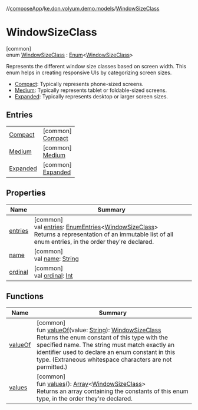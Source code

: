 //[composeApp](../../../index.md)/[ke.don.volyum.demo.models](../index.md)/[WindowSizeClass](index.md)

# WindowSizeClass

[common]\
enum [WindowSizeClass](index.md) : [Enum](https://kotlinlang.org/api/core/kotlin-stdlib/kotlin/-enum/index.html)&lt;[WindowSizeClass](index.md)&gt; 

Represents the different window size classes based on screen width. This enum helps in creating responsive UIs by categorizing screen sizes.

- 
   [Compact](-compact/index.md): Typically represents phone-sized screens.
- 
   [Medium](-medium/index.md): Typically represents tablet or foldable-sized screens.
- 
   [Expanded](-expanded/index.md): Typically represents desktop or larger screen sizes.

## Entries

| | |
|---|---|
| [Compact](-compact/index.md) | [common]<br>[Compact](-compact/index.md) |
| [Medium](-medium/index.md) | [common]<br>[Medium](-medium/index.md) |
| [Expanded](-expanded/index.md) | [common]<br>[Expanded](-expanded/index.md) |

## Properties

| Name | Summary |
|---|---|
| [entries](entries.md) | [common]<br>val [entries](entries.md): [EnumEntries](https://kotlinlang.org/api/core/kotlin-stdlib/kotlin.enums/-enum-entries/index.html)&lt;[WindowSizeClass](index.md)&gt;<br>Returns a representation of an immutable list of all enum entries, in the order they're declared. |
| [name](-expanded/index.md#-372974862%2FProperties%2F-1518758877) | [common]<br>val [name](-expanded/index.md#-372974862%2FProperties%2F-1518758877): [String](https://kotlinlang.org/api/core/kotlin-stdlib/kotlin/-string/index.html) |
| [ordinal](-expanded/index.md#-739389684%2FProperties%2F-1518758877) | [common]<br>val [ordinal](-expanded/index.md#-739389684%2FProperties%2F-1518758877): [Int](https://kotlinlang.org/api/core/kotlin-stdlib/kotlin/-int/index.html) |

## Functions

| Name | Summary |
|---|---|
| [valueOf](value-of.md) | [common]<br>fun [valueOf](value-of.md)(value: [String](https://kotlinlang.org/api/core/kotlin-stdlib/kotlin/-string/index.html)): [WindowSizeClass](index.md)<br>Returns the enum constant of this type with the specified name. The string must match exactly an identifier used to declare an enum constant in this type. (Extraneous whitespace characters are not permitted.) |
| [values](values.md) | [common]<br>fun [values](values.md)(): [Array](https://kotlinlang.org/api/core/kotlin-stdlib/kotlin/-array/index.html)&lt;[WindowSizeClass](index.md)&gt;<br>Returns an array containing the constants of this enum type, in the order they're declared. |